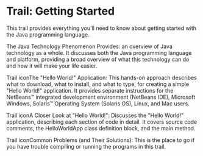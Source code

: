 # Trail: Getting Started
This trail provides everything you'll need to know about getting started with the Java programming language.

The Java Technology Phenomenon Provides: an overview of Java technology as a whole. It discusses both the Java programming language and platform, providing a broad overview of what this technology can do and how it will make your life easier.

Trail iconThe "Hello World!" Application: This hands-on approach describes what to download, what to install, and what to type, for creating a simple "Hello World!" application. It provides separate instructions for the NetBeans™ integrated development environment (NetBeans IDE), Microsoft Windows, Solaris™ Operating System (Solaris OS), Linux, and Mac users.

Trail iconA Closer Look at "Hello World!": Discusses the "Hello World!" application, describing each section of code in detail. It covers source code comments, the HelloWorldApp class definition block, and the main method.

Trail iconCommon Problems (and Their Solutions): This is the place to go if you have trouble compiling or running the programs in this trail.